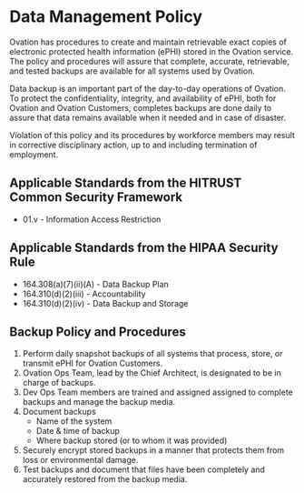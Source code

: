 # Data Management Policy

Ovation has procedures to create and maintain retrievable exact copies of electronic protected health information (ePHI) stored in the Ovation service. The policy and procedures will assure that complete, accurate, retrievable, and tested backups are available for all systems used by Ovation.

Data backup is an important part of the day-to-day operations of Ovation. To protect the confidentiality, integrity, and availability of ePHI, both for Ovation and Ovation Customers, completes backups are done daily to assure that data remains available when it needed and in case of disaster.

Violation of this policy and its procedures by workforce members may result in corrective disciplinary action, up to and including termination of employment.

## Applicable Standards from the HITRUST Common Security Framework

* 01.v - Information Access Restriction

## Applicable Standards from the HIPAA Security Rule

* 164.308(a)(7)(ii)(A) - Data Backup Plan
* 164.310(d)(2)(iii) - Accountability
* 164.310(d)(2)(iv) - Data Backup and Storage

## Backup Policy and Procedures

1. Perform daily snapshot backups of all systems that process, store, or transmit ePHI for Ovation Customers.
2. Ovation Ops Team, lead by the Chief Architect, is designated to be in charge of backups. <!-- CTO => VP of Engineering -->
3. Dev Ops Team members are trained and assigned assigned to complete backups and manage the backup media.
4. Document backups
	* Name of the system
	* Date & time of backup
	* Where backup stored (or to whom it was provided)
5. Securely encrypt stored backups in a manner that protects them from loss or environmental damage.
6. Test backups and document that files have been completely and accurately restored from the backup media.
